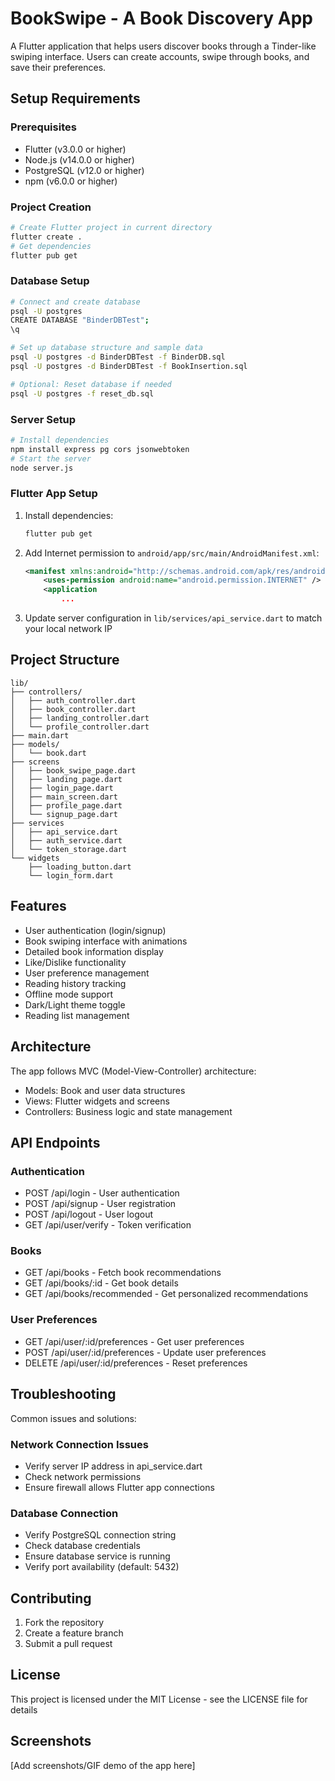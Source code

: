 # BookSwipe - A Book Discovery App

A Flutter application that helps users discover books through a Tinder-like swiping interface. Users can create accounts, swipe through books, and save their preferences.

## Setup Requirements

### Prerequisites
- Flutter (v3.0.0 or higher)
- Node.js (v14.0.0 or higher)
- PostgreSQL (v12.0 or higher)
- npm (v6.0.0 or higher)

### Project Creation
```bash
# Create Flutter project in current directory
flutter create .
# Get dependencies
flutter pub get
```

### Database Setup
```bash
# Connect and create database
psql -U postgres
CREATE DATABASE "BinderDBTest";
\q

# Set up database structure and sample data
psql -U postgres -d BinderDBTest -f BinderDB.sql
psql -U postgres -d BinderDBTest -f BookInsertion.sql

# Optional: Reset database if needed
psql -U postgres -f reset_db.sql
```

### Server Setup
```bash
# Install dependencies
npm install express pg cors jsonwebtoken
# Start the server
node server.js
```

### Flutter App Setup
1. Install dependencies:
   ```bash
   flutter pub get
   ```
2. Add Internet permission to `android/app/src/main/AndroidManifest.xml`:
   ```xml
   <manifest xmlns:android="http://schemas.android.com/apk/res/android">
       <uses-permission android:name="android.permission.INTERNET" />
       <application
           ...
   ```
3. Update server configuration in `lib/services/api_service.dart` to match your local network IP

## Project Structure
```
lib/
├── controllers/
│   ├── auth_controller.dart
│   ├── book_controller.dart
│   ├── landing_controller.dart
│   └── profile_controller.dart
├── main.dart
├── models/
│   └── book.dart
├── screens
│   ├── book_swipe_page.dart
│   ├── landing_page.dart
│   ├── login_page.dart
│   ├── main_screen.dart
│   ├── profile_page.dart
│   └── signup_page.dart
├── services
│   ├── api_service.dart
│   ├── auth_service.dart
│   └── token_storage.dart
└── widgets
    ├── loading_button.dart
    └── login_form.dart
```

## Features
- User authentication (login/signup)
- Book swiping interface with animations
- Detailed book information display
- Like/Dislike functionality
- User preference management
- Reading history tracking
- Offline mode support
- Dark/Light theme toggle
- Reading list management

## Architecture
The app follows MVC (Model-View-Controller) architecture:
- Models: Book and user data structures
- Views: Flutter widgets and screens
- Controllers: Business logic and state management

## API Endpoints
### Authentication
- POST /api/login - User authentication
- POST /api/signup - User registration
- POST /api/logout - User logout
- GET /api/user/verify - Token verification

### Books
- GET /api/books - Fetch book recommendations
- GET /api/books/:id - Get book details
- GET /api/books/recommended - Get personalized recommendations

### User Preferences
- GET /api/user/:id/preferences - Get user preferences
- POST /api/user/:id/preferences - Update user preferences
- DELETE /api/user/:id/preferences - Reset preferences

## Troubleshooting
Common issues and solutions:

### Network Connection Issues
- Verify server IP address in api_service.dart
- Check network permissions
- Ensure firewall allows Flutter app connections

### Database Connection
- Verify PostgreSQL connection string
- Check database credentials
- Ensure database service is running
- Verify port availability (default: 5432)

## Contributing
1. Fork the repository
2. Create a feature branch
3. Submit a pull request

## License
This project is licensed under the MIT License - see the LICENSE file for details

## Screenshots
[Add screenshots/GIF demo of the app here]
